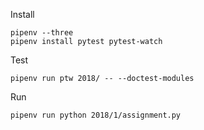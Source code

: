 
Install
```
pipenv --three
pipenv install pytest pytest-watch
```

Test
```
pipenv run ptw 2018/ -- --doctest-modules
```

Run
```
pipenv run python 2018/1/assignment.py
```
